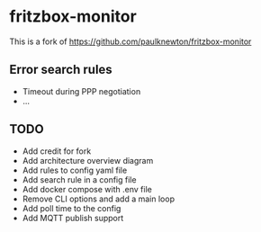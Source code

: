# fritzbox-monitor


This is a fork of https://github.com/paulknewton/fritzbox-monitor


## Error search rules

- Timeout during PPP negotiation
- ...


## TODO
- Add credit for fork
- Add architecture overview diagram
- Add rules to config yaml file 
- Add search rule in a config file
- Add docker compose with .env file
- Remove CLI options and add a main loop
- Add poll time to the config
- Add MQTT publish support
